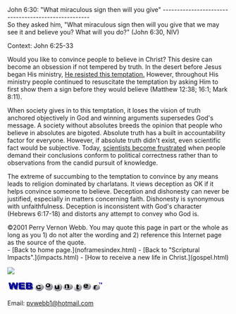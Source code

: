  <head> <title>(PVW) John 6:30: "What miraculous sign then will you give"</title> <meta content="IE=9" http-equiv="X-UA-Compatible"></meta> <link href="css/page_style.css" rel="stylesheet" type="text/css"></link> </head><body><div class="page_style">John 6:30: "What miraculous sign then will you give"
----------------------------------------------------

<div class="p">So they asked him, "What miraculous sign then will you give that we may see it and believe you? What will you do?" (John 6:30, NIV)

 Context: John 6:25-33</div>Would you like to convince people to believe in Christ? This desire can become an obsession if not tempered by truth. In the desert before Jesus began His ministry, [He resisted this temptation.](temptation.html) However, throughout His ministry people continued to resuscitate the temptation by asking Him to first show them a sign before they would believe (Matthew 12:38; 16:1; Mark 8:11).

When society gives in to this temptation, it loses the vision of truth anchored objectively in God and winning arguments supersedes God's message. A society without absolutes breeds the opinion that people who believe in absolutes are bigoted. Absolute truth has a built in accountability factor for everyone. However, if absolute truth didn't exist, even scientific fact would be subjective. Today, [scientists become frustrated](http://web.archive.org/web/20020605052405/http://www.sciam.com/1998/0398issue/0398profile.html) when people demand their conclusions conform to political correctness rather than to observations from the candid pursuit of knowledge.

The extreme of succumbing to the temptation to convince by any means leads to religion dominated by charlatans. It views deception as OK if it helps convince someone to believe. Deception and dishonesty can never be justified, especially in matters concerning faith. Dishonesty is synonymous with unfaithfulness. Deception is inconsistent with God's character (Hebrews 6:17-18) and distorts any attempt to convey who God is.

<div class="copy">©2001 Perry Vernon Webb. You may quote this page in part or the whole as long as you  
 1) do not alter the wording and   
 2) reference this Internet page as the source of the quote.</div>  </div>- [Back to home page.](noframesindex.html)
- [Back to "Scriptural Impacts".](impacts.html)
- [How to receive a new life in Christ.](gospel.html)
 
![](http://counter.digits.com/wc/-d/4/pvwebb)

[![digits](images/wc-03.gif)](http://www.digits.com/)

Email: [pvwebb1@hotmail.com](mailto:pvwebb1@hotmail.com)

 